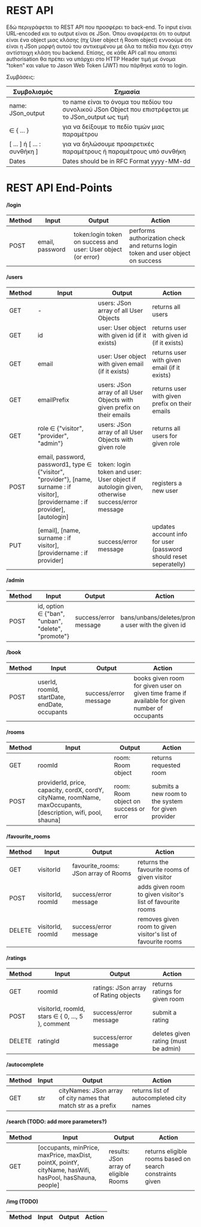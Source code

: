 # REST API 

Εδώ περιγράφεται το REST API που προσφέρει το back-end. Το input είναι URL-encoded και το output είναι σε JSon. Όπου αναφέρεται ότι το output είναι ένα object μιας κλάσης (πχ User object ή Room object) εννοούμε ότι είναι η JSon μορφή αυτού του αντικειμένου με όλα τα πεδία που έχει στην αντίστοιχη κλάση του backend. Επίσης, σε κάθε API call που απαιτεί authorisation θα πρέπει να υπάρχει στο HTTP Header τιμή με όνομα "token" και value το Jason Web Token (JWT) που πάρθηκε κατά το login.

Συμβάσεις:

| Συμβολισμός | Σημασία |
| --- | --- |
| name: JSon_output | το name είναι το όνομα του πεδίου του συνολικού JSon Object που επιστρέφεται με το JSon_output ως τιμή
| ∈ { ... }  | για να δείξουμε το πεδίο τιμών μιας παραμέτρου |
| [ ... ] ή [ ... : συνθήκη ]  |  για να δηλώσουμε προαιρετικές παραμέτρους ή παραμέτρους υπό συνθήκη |
| Dates | Dates should be in RFC Format yyyy-MM-dd |


# REST API End-Points

#### /login
| Method | Input | Output | Action |
| ------ | ----- | ------ | ------ |
| POST   | email, password | token:login token on success and user: User object (or error) | performs authorization check and returns login token and user object on success

#### /users
| Method | Input | Output | Action |
| ------ | ----- | ------ | ------ |
| GET    | -     | users: JSon array of all User Objects | returns all users |
| GET    | id    | user: User object with given id (if it exists) | returns user with given id (if it exists) |
| GET    | email | user: User object with given email (if it exists) | returns user with given email (if it exists) |
| GET    | emailPrefix | users: JSon array of all User Objects with given prefix on their emails | returns user with given prefix on their emails |
| GET    | role ∈ {"visitor", "provider", "admin"} | users: JSon array of all User Objects with given role | returns all users for given role
| POST   | email, password, password1, type ∈ {"visitor", "provider"}, [name, surname : if visitor], [providername : if provider], [autologin] | token: login token and user: User object if autologin given, otherwise success/error message | registers a new user
| PUT    | [email], [name, surname : if visitor], [providername : if provider] | success/error message | updates account info for user (password should reset seperatelly)

#### /admin
| Method | Input | Output | Action |
| ------ | ----- | ------ | ------ |
| POST   | id, option ∈ {"ban", "unban", "delete", "promote"} | success/error message | bans/unbans/deletes/promotes a user with the given id

#### /book
| Method | Input | Output | Action |
| ------ | ----- | ------ | ------ |
| POST   | userId, roomId, startDate, endDate, occupants | success/error message | books given room for given user on given time frame if available for given number of occupants

#### /rooms
| Method | Input | Output | Action |
| ------ | ----- | ------ | ------ |
| GET    | roomId | room: Room object | returns requested room
| POST   | providerId, price, capacity, cordX, cordY, cityName, roomName, maxOccupants, [description, wifi, pool, shauna] | room: Room object on success or error | submits a new room to the system for given provider

#### /favourite_rooms
| Method | Input | Output | Action |
| ------ | ----- | ------ | ------ |
| GET    | visitorId | favourite_rooms: JSon array of Rooms | returns the favourite rooms of given visitor
| POST   | visitorId, roomId | success/error message | adds given room to given visitor's list of favourite rooms
| DELETE | visitorId, roomId | success/error message | removes given room to given visitor's list of favourite rooms

#### /ratings
| Method | Input | Output | Action |
| ------ | ----- | ------ | ------ |
| GET    | roomId | ratings: JSon array of Rating objects | returns ratings for given room
| POST   | visitorId, roomId, stars ∈ { 0, ..., 5 }, comment | success/error message | submit a rating
| DELETE | ratingId | success/error message | deletes given rating (must be admin)

#### /autocomplete
| Method | Input | Output | Action |
| ------ | ----- | ------ | ------ |
| GET    | str   | cityNames: JSon array of city names that match str as a prefix | returns list of autocompleted city names

#### /search (TODO: add more parameters?)
| Method | Input | Output | Action |
| ------ | ----- | ------ | ------ |
| GET    | [occupants, minPrice, maxPrice, maxDist, pointX, pointY, cityName, hasWifi, hasPool, hasShauna, people] | results: JSon array of eligible Rooms | returns eligible rooms based on search constraints given


#### /img (TODO)
| Method | Input | Output | Action |
| ------ | ----- | ------ | ------ |

